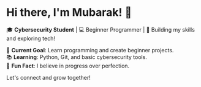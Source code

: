 # Hi there, I'm Mubarak! 👋  

🎓 **Cybersecurity Student** | 💻 Beginner Programmer | 🌟 Building my skills and exploring tech!  

🔭 **Current Goal**: Learn programming and create beginner projects.  
📚 **Learning**: Python, Git, and basic cybersecurity tools.  
💬 **Fun Fact**: I believe in progress over perfection.  

Let's connect and grow together!
